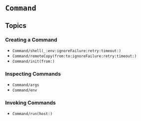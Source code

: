 # ``Command``

## Topics

### Creating a Command

- ``Command/shell(_:env:ignoreFailure:retry:timeout:)``
- ``Command/remoteCopy(from:to:ignoreFailure:retry:timeout:)``
- ``Command/init(from:)``

### Inspecting Commands

- ``Command/args``
- ``Command/env``

### Invoking Commands

- ``Command/run(host:)``
